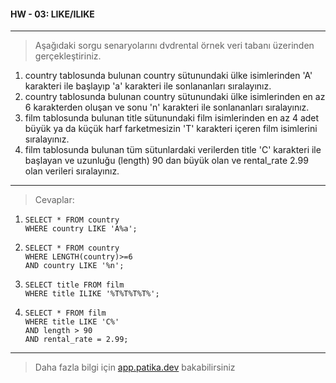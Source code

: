 #### HW - 03: LIKE/ILIKE

---

> Aşağıdaki sorgu senaryolarını dvdrental örnek veri tabanı üzerinden gerçekleştiriniz.

1. country tablosunda bulunan country sütunundaki ülke isimlerinden 'A' karakteri ile başlayıp 'a' karakteri ile sonlananları sıralayınız.
2. country tablosunda bulunan country sütunundaki ülke isimlerinden en az 6 karakterden oluşan ve sonu 'n' karakteri ile sonlananları sıralayınız.
3. film tablosunda bulunan title sütunundaki film isimlerinden en az 4 adet büyük ya da küçük harf farketmesizin 'T' karakteri içeren film isimlerini sıralayınız.
4. film tablosunda bulunan tüm sütunlardaki verilerden title 'C' karakteri ile başlayan ve uzunluğu (length) 90 dan büyük olan ve rental_rate 2.99 olan verileri sıralayınız.

---

> Cevaplar:

1. ```
   SELECT * FROM country 
   WHERE country LIKE 'A%a';
   ```
2. ```
   SELECT * FROM country 
   WHERE LENGTH(country)>=6 
   AND country LIKE '%n';
   ```
3. ```
   SELECT title FROM film 
   WHERE title ILIKE '%T%T%T%T%';
   ```
4. ```
   SELECT * FROM film 
   WHERE title LIKE 'C%' 
   AND length > 90 
   AND rental_rate = 2.99;
   ```

---

> Daha fazla bilgi için [app.patika.dev](https://app.patika.dev/courses/sql/Odev3) bakabilirsiniz